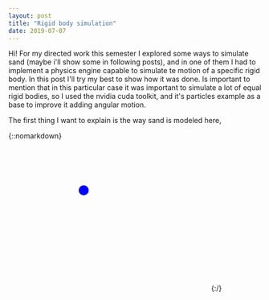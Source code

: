 ```yaml
---
layout: post
title: "Rigid body simulation"
date: 2019-07-07
---
```

Hi! For my directed work this semester I explored some ways to simulate sand (maybe i'll show some in following posts), and in one of them I had to implement a physics engine capable to simulate te motion of a specific rigid body. In this post I'll try my best to show how it was done. Is important to mention that in this particular case it was important to simulate a lot of equal rigid bodies, so I used the nvidia cuda toolkit, and it's particles example as a base to improve it adding angular motion. 

The first thing I want to explain is the way sand is modeled here, 

{::nomarkdown}
<svg width="400" height=300>
    <circle cx="150" cy="100" r="10" fill="blue"/>
</svg>
{:/}
